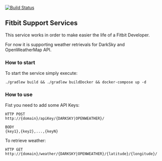 [![Build Status](https://travis-ci.org/flaviojmendes/fitbit-support-services.svg?branch=master)](https://travis-ci.org/flaviojmendes/fitbit-support-services)

## Fitbit Support Services

This service works in order to make easier the life of a Fitbit Developer.

For now it is supporting weather retrievals for DarkSky and OpenWeatherMap API.


### How to start

To start the service simply execute:

```
./gradlew build && ./gradlew buildDocker && docker-compose up -d
```

### How to use

Fist you need to add some API Keys:

```
HTTP POST
http://{domain}/apiKey/{DARKSKY|OPENWEATHER}/

BODY
{key1},{key2},...,{keyN}

```

To retrieve weather:

```
HTTP GET
http://{domain}/weather/{DARKSKY|OPENWEATHER}/{latitude}/{longitude}/

```
